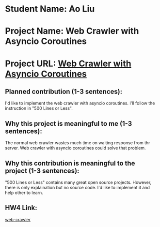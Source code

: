 # Student Name: Ao Liu
# Project Name: Web Crawler with Asyncio Coroutines
# Project URL: [Web Crawler with Asyncio Coroutines](https://github.com/holoTail/web-crawler-with-asyncio-coroutines.git)
	
## Planned contribution (1-3 sentences): 

I'd like to implement the web crawler with asyncio coroutines. I'll follow the instruction in "500 Lines or Less".
 
## Why this project is meaningful to me (1-3 sentences): 

The normal web crawler wastes much time on waiting response from thr server. Web crawler with asyncio coroutines could solve that problem.

## Why this contribution is meaningful to the project (1-3 sentences): 

"500 Lines or Less" contains many great open source projects. However, there is only explaination but no source code. I'd like to implement it and help other to learn.

## HW4 Link:
[web-crawler](https://github.com/holoTail/web-crawler-with-asyncio-coroutines)
